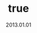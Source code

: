 ---
wip: "True"
title:
  de: "Vergilbte Archaeoleder-Karte"
  en: "Timeworn Archaeoskin Map"
  fr: "Vieille carte en peau d'archéornis"
  ja: "古ぼけた地図G6"
  cn: "陈旧的古鸟革地图"
  ko: "6등급 오래된 지도"
layout: treasuremap
page_type: guide
categories: "treasuremap"
instanceType: "treasuremap"
date: "2013.01.01"
patchNumber: "2.0"
patchName: "Heavensward"
expac: "hw"
image: "/assets/img/content/klassen/Chocobo.webp"
terms:
    - term: "TreasureMaps"
    - term: "Heavensward"
sortid: 9
order: 9
slug: "vergilbte_archaeoleder_karte"
zones:
  - zonename: "Westliches Hochland von Coerthas"
    fullimage: "/assets/img/TreasureMaps/Vergilbte Archaeoleder-Karte/Westliches Hochland von Coerthas/Westliches Hochland von Coerthas.webp"
    subimage:
      - "/assets/img/TreasureMaps/Vergilbte Archaeoleder-Karte/Westliches Hochland von Coerthas/A.webp"
      - "/assets/img/TreasureMaps/Vergilbte Archaeoleder-Karte/Westliches Hochland von Coerthas/B.webp"
      - "/assets/img/TreasureMaps/Vergilbte Archaeoleder-Karte/Westliches Hochland von Coerthas/C.webp"
      - "/assets/img/TreasureMaps/Vergilbte Archaeoleder-Karte/Westliches Hochland von Coerthas/D.webp"
      - "/assets/img/TreasureMaps/Vergilbte Archaeoleder-Karte/Westliches Hochland von Coerthas/E.webp"
      - "/assets/img/TreasureMaps/Vergilbte Archaeoleder-Karte/Westliches Hochland von Coerthas/F.webp"
      - "/assets/img/TreasureMaps/Vergilbte Archaeoleder-Karte/Westliches Hochland von Coerthas/G.webp"
  - zonename: "Dravanisches Vorland"
    fullimage: "/assets/img/TreasureMaps/Vergilbte Archaeoleder-Karte/Dravanisches Vorland/Dravanisches Vorland.webp"
    subimage:
      - "/assets/img/TreasureMaps/Vergilbte Archaeoleder-Karte/Dravanisches Vorland/A.webp"
      - "/assets/img/TreasureMaps/Vergilbte Archaeoleder-Karte/Dravanisches Vorland/B.webp"
      - "/assets/img/TreasureMaps/Vergilbte Archaeoleder-Karte/Dravanisches Vorland/C.webp"
      - "/assets/img/TreasureMaps/Vergilbte Archaeoleder-Karte/Dravanisches Vorland/D.webp"
      - "/assets/img/TreasureMaps/Vergilbte Archaeoleder-Karte/Dravanisches Vorland/E.webp"
      - "/assets/img/TreasureMaps/Vergilbte Archaeoleder-Karte/Dravanisches Vorland/F.webp"
      - "/assets/img/TreasureMaps/Vergilbte Archaeoleder-Karte/Dravanisches Vorland/G.webp"
      - "/assets/img/TreasureMaps/Vergilbte Archaeoleder-Karte/Dravanisches Vorland/H.webp"
  - zonename: "Wallende Nebel"
    fullimage: "/assets/img/TreasureMaps/Vergilbte Archaeoleder-Karte/Wallende Nebel/Wallende Nebel.webp"
    subimage:
      - "/assets/img/TreasureMaps/Vergilbte Archaeoleder-Karte/Wallende Nebel/A.webp"
      - "/assets/img/TreasureMaps/Vergilbte Archaeoleder-Karte/Wallende Nebel/B.webp"
      - "/assets/img/TreasureMaps/Vergilbte Archaeoleder-Karte/Wallende Nebel/C.webp"
      - "/assets/img/TreasureMaps/Vergilbte Archaeoleder-Karte/Wallende Nebel/D.webp"
      - "/assets/img/TreasureMaps/Vergilbte Archaeoleder-Karte/Wallende Nebel/E.webp"
      - "/assets/img/TreasureMaps/Vergilbte Archaeoleder-Karte/Wallende Nebel/F.webp"
      - "/assets/img/TreasureMaps/Vergilbte Archaeoleder-Karte/Wallende Nebel/G.webp"
      - "/assets/img/TreasureMaps/Vergilbte Archaeoleder-Karte/Wallende Nebel/H.webp"
---